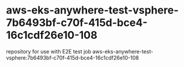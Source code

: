 # aws-eks-anywhere-test-vsphere-7b6493bf-c70f-415d-bce4-16c1cdf26e10-108
repository for use with E2E test job aws-eks-anywhere-test-vsphere:7b6493bf-c70f-415d-bce4-16c1cdf26e10-108
